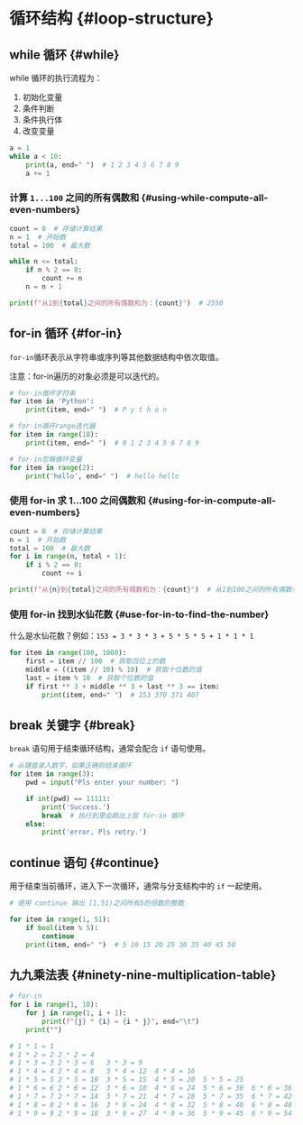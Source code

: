 # 循环结构 {#loop-structure}

## while 循环 {#while}

while 循环的执行流程为：

1. 初始化变量
2. 条件判断
3. 条件执行体
4. 改变变量

```python
a = 1
while a < 10:
    print(a, end=" ")  # 1 2 3 4 5 6 7 8 9
    a += 1
```

### 计算 `1...100` 之间的所有偶数和 {#using-while-compute-all-even-numbers}

```python
count = 0  # 存储计算结果
n = 1  # 开始数
total = 100  # 最大数

while n <= total:
    if n % 2 == 0:
        count += n
    n = n + 1

print(f"从1到{total}之间的所有偶数和为：{count}")  # 2550
```

## for-in 循环 {#for-in}

`for-in`循环表示从字符串或序列等其他数据结构中依次取值。

注意：for-in遍历的对象必须是可以迭代的。

```python
# for-in循环字符串
for item in 'Python':
    print(item, end=" ")  # P y t h o n

# for-in循环range迭代器
for item in range(10):
    print(item, end=" ")  # 0 1 2 3 4 5 6 7 8 9

# for-in忽略循环变量
for item in range(2):
    print('hello', end=" ")  # hello hello
```

### 使用 for-in 求 1...100 之间偶数和 {#using-for-in-compute-all-even-numbers}

```python
count = 0  # 存储计算结果
n = 1  # 开始数
total = 100  # 最大数
for i in range(n, total + 1):
    if i % 2 == 0:
        count += i

print(f"从{n}到{total}之间的所有偶数和为：{count}")  # 从1到100之间的所有偶数和为：2550
```

### 使用 for-in 找到水仙花数 {#use-for-in-to-find-the-number}

什么是水仙花数？例如：`153 = 3 * 3 * 3 + 5 * 5 * 5 + 1 * 1 * 1`

```python
for item in range(100, 1000):
    first = item // 100  # 获取百位上的数
    middle = ((item // 10) % 10)  # 获取十位数的值
    last = item % 10  # 获取个位数的值
    if first ** 3 + middle ** 3 + last ** 3 == item:
        print(item, end=" ")  # 153 370 371 407 
```

## break 关键字 {#break}

`break` 语句用于结束循环结构，通常会配合 `if` 语句使用。

```python
# 从键盘录入数字，如果正确则结束循环
for item in range(3):
    pwd = input("Pls enter your number: ")

    if int(pwd) == 11111:
        print('Success.')
        break  # 执行到里会跳出上层 for-in 循环
    else:
        print('error, Pls retry.')
```

## continue 语句 {#continue}

用于结束当前循环，进入下一次循环，通常与分支结构中的 `if` 一起使用。

```python
# 使用 continue 输出 [1,51)之间所有5的倍数的整数

for item in range(1, 51):
    if bool(item % 5):
        continue
    print(item, end=" ")  # 5 10 15 20 25 30 35 40 45 50
```


## 九九乘法表 {#ninety-nine-multiplication-table}

```python
# for-in
for i in range(1, 10):
    for j in range(1, i + 1):
        print(f"{j} * {i} = {i * j}", end="\t")
    print("")

# 1 * 1 = 1	
# 1 * 2 = 2	2 * 2 = 4	
# 1 * 3 = 3	2 * 3 = 6	3 * 3 = 9	
# 1 * 4 = 4	2 * 4 = 8	3 * 4 = 12	4 * 4 = 16	
# 1 * 5 = 5	2 * 5 = 10	3 * 5 = 15	4 * 5 = 20	5 * 5 = 25	
# 1 * 6 = 6	2 * 6 = 12	3 * 6 = 18	4 * 6 = 24	5 * 6 = 30	6 * 6 = 36	
# 1 * 7 = 7	2 * 7 = 14	3 * 7 = 21	4 * 7 = 28	5 * 7 = 35	6 * 7 = 42	7 * 7 = 49	
# 1 * 8 = 8	2 * 8 = 16	3 * 8 = 24	4 * 8 = 32	5 * 8 = 40	6 * 8 = 48	7 * 8 = 56	8 * 8 = 64	
# 1 * 9 = 9	2 * 9 = 18	3 * 9 = 27	4 * 9 = 36	5 * 9 = 45	6 * 9 = 54	7 * 9 = 63	8 * 9 = 72	9 * 9 = 81
```

